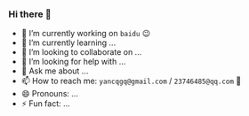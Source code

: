 ### Hi there 👋

- 🔭 I’m currently working on `baidu` 😉
- 🌱 I’m currently learning ...
- 👯 I’m looking to collaborate on ...
- 🤔 I’m looking for help with ...
- 💬 Ask me about ...
- 📫 How to reach me: `yancqgq@gmail.com` / `23746485@qq.com` 🤗
- 😄 Pronouns: ...
- ⚡ Fun fact: ...
